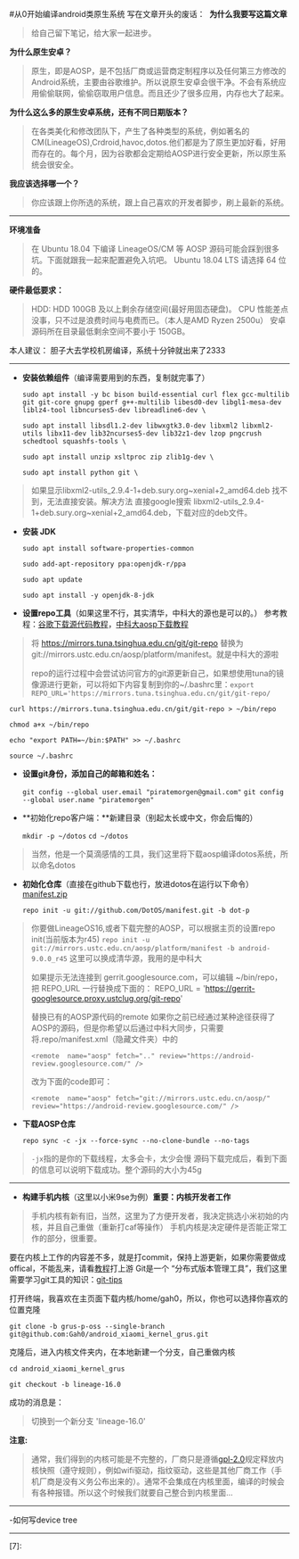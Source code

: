 ﻿#从0开始编译android类原生系统
﻿写在文章开头的废话：
﻿
﻿**为什么我要写这篇文章**
> 给自己留下笔记，给大家一起进步。

﻿**为什么原生安卓？**
> 原生，即是AOSP，是不包括厂商或运营商定制程序以及任何第三方修改的Android系统，主要由谷歌维护。所以说原生安卓会很干净。不会有系统应用偷偷联网，偷偷窃取用户信息。而且还少了很多应用，内存也大了起来。

﻿**为什么这么多的原生安卓系统，还有不同日期版本？**
> 在各类美化和修改团队下，产生了各种类型的系统，例如著名的CM(LineageOS),Crdroid,havoc,dotos.他们都是为了原生更加好看，好用而存在的。每个月，因为谷歌都会定期给AOSP进行安全更新，所以原生系统会很安全。

﻿**我应该选择哪一个？**
> 你应该跟上你所选的系统，跟上自己喜欢的开发者脚步，刷上最新的系统。


----------

**环境准备**

> 在 Ubuntu 18.04 下编译 LineageOS/CM 等 AOSP
> 源码可能会踩到很多坑。下面就跟我一起来配置避免入坑吧。
> Ubuntu 18.04 LTS 请选择 64 位的。

**硬件最低要求：**
>  HDD: HDD 100GB 及以上剩余存储空间(最好用固态硬盘)。
>  CPU 性能差点没事，只不过是浪费时间与电费而已。（本人是AMD Ryzen 2500u）
>  安卓源码所在目录最低剩余空间不要小于 150GB。

本人建议：
胆子大去学校机房编译，系统十分钟就出来了2333

----------

 - **安装依赖组件**（编译需要用到的东西，复制就完事了）

    `sudo apt install -y bc bison build-essential curl flex gcc-multilib git git-core gnupg gperf g++-multilib libesd0-dev libgl1-mesa-dev liblz4-tool libncurses5-dev libreadline6-dev \`
    
    `sudo apt install libsdl1.2-dev libwxgtk3.0-dev libxml2 libxml2-utils libx11-dev lib32ncurses5-dev lib32z1-dev lzop pngcrush schedtool squashfs-tools \`

    `sudo apt install unzip xsltproc zip zlib1g-dev \`
    
    `sudo apt install python git \`

> 如果显示libxml2-utils_2.9.4-1+deb.sury.org~xenial+2_amd64.deb 找不到，无法直接安装。解决方法
直接google搜索 libxml2-utils_2.9.4-1+deb.sury.org~xenial+2_amd64.deb，下载对应的deb文件。

 - **安装 JDK**

    `sudo apt install software-properties-common`
    
    `sudo add-apt-repository ppa:openjdk-r/ppa`
    
    `sudo apt update`
    
    `sudo apt install -y openjdk-8-jdk`

 - **设置repo工具**（如果这里不行，其实清华，中科大的源也是可以的。）
参考教程：[谷歌下载源代码教程][1]，[中科大aosp下载教程][2]

> 将 https://mirrors.tuna.tsinghua.edu.cn/git/git-repo 替换为 git://mirrors.ustc.edu.cn/aosp/platform/manifest。就是中科大的源啦
> 
> repo的运行过程中会尝试访问官方的git源更新自己，如果想使用tuna的镜像源进行更新，可以将如下内容复制到你的~/.bashrc里：`export REPO_URL='https://mirrors.tuna.tsinghua.edu.cn/git/git-repo/`
    
`curl https://mirrors.tuna.tsinghua.edu.cn/git/git-repo > ~/bin/repo`

`chmod a+x ~/bin/repo`

`echo "export PATH=~/bin:$PATH" >> ~/.bashrc`

`source ~/.bashrc`

 - **设置git身份，添加自己的邮箱和姓名：**

    `git config --global user.email "piratemorgen@gmail.com"`
    `git config --global user.name "piratemorgen"`

 - **初始化repo客户端：**新建目录（别起太长或中文，你会后悔的）

    `mkdir -p ~/dotos`
    `cd ~/dotos`

> 当然，他是一个莫滴感情的工具，我们这里将下载aosp编译dotos系统，所以命名dotos

 - **初始化仓库**（直接在github下载也行，放进dotos在运行以下命令）[manifest.zip][3]

    `repo init -u git://github.com/DotOS/manifest.git -b dot-p`

> 你要做LineageOS16,或者下载完整的AOSP，可以根据主页的设置repo init(当前版本为r45)
>`repo init -u git://mirrors.ustc.edu.cn/aosp/platform/manifest -b android-9.0.0_r45`
> 这里可以换成清华源，我用的是中科大
> 
> 如果提示无法连接到 gerrit.googlesource.com，可以编辑 ~/bin/repo，把 REPO_URL 一行替换成下面的：
> REPO_URL = 'https://gerrit-googlesource.proxy.ustclug.org/git-repo'
>
> 替换已有的AOSP源代码的remote
> 如果你之前已经通过某种途径获得了AOSP的源码，但是你希望以后通过中科大同步，只需要将.repo/manifest.xml（隐藏文件夹）中的
> 
>    `<remote  name="aosp"
>     fetch=".."
>     review="https://android-review.googlesource.com/" />`
> 
> 改为下面的code即可：
> 
>    `<remote  name="aosp"
>     fetch="git://mirrors.ustc.edu.cn/aosp/"
>     review="https://android-review.googlesource.com/" />`

 - **下载AOSP仓库**

    `repo sync -c -jx --force-sync --no-clone-bundle --no-tags`

> `-jx`指的是你的下载线程，太多会卡，太少会慢
源码下载完成后，看到下面的信息可以说明下载成功。整个源码的大小为45g


----------


 - **构建手机内核**（这里以小米9se为例）**重要：内核开发者工作**

> 手机内核有新有旧，当然，这里为了方便开发者，我决定挑选小米初始的内核，并且自己重做（重新打caf等操作）
手机内核是决定硬件是否能正常工作的部分，很重要。

要在内核上工作的内容差不多，就是打commit，保持上游更新，如果你需要做成offical，不能乱来，请看[教程][4]打上游
Git是一个 “分布式版本管理工具”，我们这里需要学习git工具的知识：[git-tips][5]

打开终端，我喜欢在主页面下载内核/home/gah0，所以，你也可以选择你喜欢的位置克隆

`git clone -b grus-p-oss --single-branch git@github.com:Gah0/android_xiaomi_kernel_grus.git`

克隆后，进入内核文件夹内，在本地新建一个分支，自己重做内核

`cd android_xiaomi_kernel_grus` 

`git checkout -b lineage-16.0` 

成功的消息是：

> 切换到一个新分支 'lineage-16.0'

**注意:**

> 通常，我们得到的内核可能是不完整的，厂商只是遵循[gpl-2.0][6]规定释放内核快照（遵守规则），例如wifi驱动，指纹驱动，这些是其他厂商工作（手机厂商是没有义务公布出来的）。通常不会集成在内核里面，编译的时候会有各种报错。所以这个时候我们就要自己整合到内核里面...



----------

 -如何写device tree


----------



 
 


  [1]: https://source.android.com/source/downloading.html
  [2]: https://lug.ustc.edu.cn/wiki/mirrors/help/aosp
  [3]: https://github.com/DotOS/manifest
  [4]: https://github.com/android-linux-stable/notes
  [5]: https://github.com/521xueweihan/git-tips
  [6]: https://directory.fsf.org/wiki/License:GPL-2.0
  [7]: 